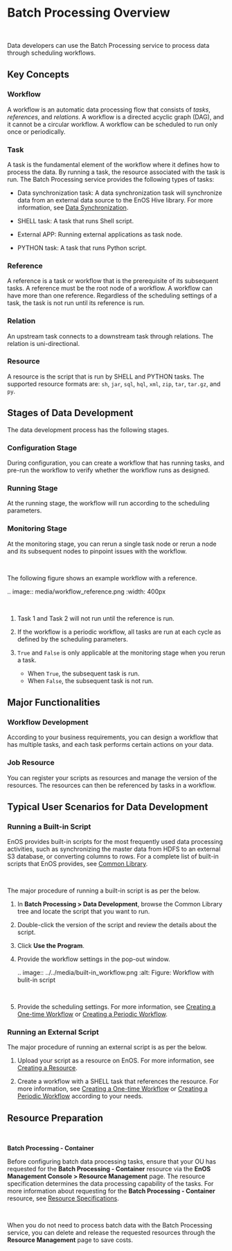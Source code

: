 # Batch Processing Overview

<br />

Data developers can use the Batch Processing service to process data through scheduling workflows.

## Key Concepts

### Workflow

A workflow is an automatic data processing flow that consists of  _tasks_, _references_, and _relations_. A workflow is a directed acyclic graph (DAG), and it cannot be a circular workflow.
A workflow can be scheduled to run only once or periodically.

### Task

A task is the fundamental element of the workflow where it defines how to process the data. By running a task, the resource associated with the task is run. The Batch Processing service provides the following types of tasks:

- Data synchronization task: A data synchronization task will synchronize data from an external data source to the EnOS Hive library. For more information, see [Data Synchronization](../data_integration/index).

- SHELL task: A task that runs Shell script.

- External APP: Running external applications as task node.

- PYTHON task: A task that runs Python script.

### Reference

A reference is a task or workflow that is the prerequisite of its subsequent tasks. A reference must be the root node of a workflow. A workflow can have more than one reference. Regardless of the scheduling settings of a task, the task is not run until its reference is run.

### Relation

An upstream task connects to a downstream task through relations. The relation is uni-directional.

### Resource

A resource is the script that is run by SHELL and PYTHON tasks. The supported resource formats are: `sh`, `jar`, `sql`, `hql`, `xml`, `zip`, `tar`, `tar.gz`, and `py`.

## Stages of Data Development

The data development process has the following stages.

### Configuration Stage  

During configuration, you can create a workflow that has running tasks, and pre-run the workflow to verify whether the workflow runs as designed.

### Running Stage

At the running stage, the workflow will run according to the scheduling parameters.

### Monitoring Stage

At the monitoring stage, you can rerun a single task node or rerun a node and its subsequent nodes to pinpoint issues with the workflow.

<br />

The following figure shows an example workflow with a reference.

.. image:: media/workflow_reference.png
      :width: 400px

<br />

1. Task 1 and Task 2 will not run until the reference is run.

2. If the workflow is a periodic workflow, all tasks are run at each cycle as defined by the scheduling parameters.

3. `True` and `False` is only applicable at the monitoring stage when you rerun a task.

   - When `True`, the subsequent task is run.
   - When `False`, the subsequent task is not run.


## Major Functionalities

### Workflow Development

According to your business requirements, you can design a workflow that has multiple tasks, and each task performs certain actions on your data.

### Job Resource

You can register your scripts as resources and manage the version of the resources. The resources can then be referenced by tasks in a workflow.

## Typical User Scenarios for Data Development

### Running a Built-in Script

EnOS provides built-in scripts for the most frequently used data processing activities, such as synchronizing the master data from HDFS to an external S3 database, or converting columns to rows. For a complete list of built-in scripts that EnOS provides, see [Common Library](common_library).

<br />

The major procedure of running a built-in script is as per the below.

1. In **Batch Processing > Data Development**, browse the Common Library tree and locate the script that you want to run.

2. Double-click the version of the script and review the details about the script.

   <!-- .. image:: ../../media/scenario_built-in.png
      :alt: Figure: Built-in script

    <br /> -->


3. Click **Use the Program**.

4. Provide the workflow settings in the pop-out window.

   .. image:: ../../media/built-in_workflow.png
      :alt: Figure: Workflow with bulit-in script

   <br />


5. Provide the scheduling settings. For more information, see [Creating a One-time Workflow](data_dev/creating_workflow_onetime) or [Creating a Periodic Workflow](data_dev/creating_workflow_periodic).


### Running an External Script

The major procedure of running an external script is as per the below.

1. Upload your script as a resource on EnOS. For more information, see [Creating a Resource](job_resource/creating_resource).

2. Create a workflow with a SHELL task that references the resource. For more information, see [Creating a One-time Workflow](data_dev/creating_workflow_onetime) or [Creating a Periodic Workflow](data_dev/creating_workflow_periodic) according to your needs.

## Resource Preparation

<br />

**Batch Processing - Container**

Before configuring batch data processing tasks, ensure that your OU has requested for the **Batch Processing - Container** resource via the **EnOS Management Console > Resource Management** page. The resource specification determines the data processing capability of the tasks. For more information about requesting for the **Batch Processing - Container** resource, see [Resource Specifications](/docs/enos/en/dev/resourcemanagement/reference/index.html).

<br />

When you do not need to process batch data with the Batch Processing service, you can delete and release the requested resources through the **Resource Management** page to save costs.
